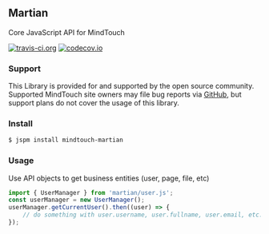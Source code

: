 ## Martian
Core JavaScript API for MindTouch

[![travis-ci.org](https://travis-ci.org/MindTouch/martian.svg?branch=master)](https://travis-ci.org/MindTouch/martian)
[![codecov.io](https://codecov.io/github/MindTouch/martian/coverage.svg?branch=master)](https://codecov.io/github/MindTouch/martian?branch=master)

### Support
This Library is provided for and supported by the open source community. Supported MindTouch site owners may file bug reports via [GitHub](https://github.com/MindTouch/martian/issues), but support plans do not cover the usage of this library.

### Install

```sh
$ jspm install mindtouch-martian
```

### Usage
Use API objects to get business entities (user, page, file, etc)

```javascript
import { UserManager } from 'martian/user.js';
const userManager = new UserManager();
userManager.getCurrentUser().then((user) => {
    // do something with user.username, user.fullname, user.email, etc..
});
```
